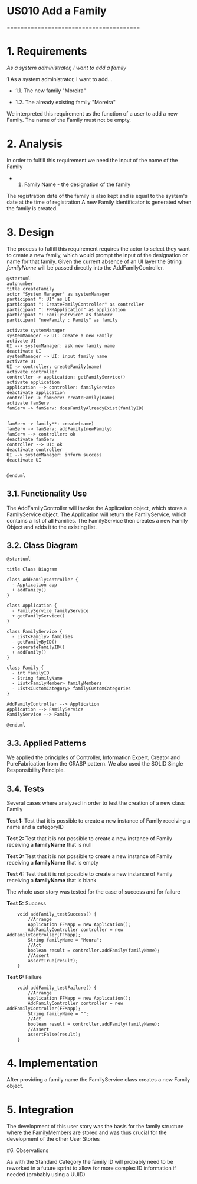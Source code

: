 # US010 Add a Family
=======================================


# 1. Requirements

*As a system administrator, I want to add a family*


**1** As a system administrator, I want to add...

- 1.1. The new family "Moreira"

- 1.2. The already existing family "Moreira"

We interpreted this requirement as the function of a user to add a new Family.
The name of the Family must not be empty.

# 2. Analysis

In order to fulfill this requirement we need the input of the name of the Family

- 1. Family Name - the designation of the family

The registration date of the family is also kept and is equal to the system's date at the time of registration
A new Family identificator is generated when the family is created.

# 3. Design

The process to fulfill this requirement requires the actor to select they want to create a new family, 
which would prompt the input of the designation or name for that family.
Given the current absence of an UI layer the String *familyName* will be passed directly into the AddFamilyController. 

````puml
@startuml
autonumber
title createFamily
actor "System Manager" as systemManager
participant ": UI" as UI
participant ": CreateFamilyController" as controller
participant ": FFMApplication" as application
participant ": FamilyService" as famServ
participant "newFamily : Family" as family

activate systemManager
systemManager -> UI: create a new Family
activate UI
UI --> systemManager: ask new family name
deactivate UI
systemManager -> UI: input family name
activate UI
UI -> controller: createFamily(name)
activate controller
controller -> application: getFamilyService()
activate application
application --> controller: familyService
deactivate application
controller -> famServ: createFamily(name)
activate famServ
famServ -> famServ: doesFamilyAlreadyExist(familyID)


famServ -> family**: create(name)
famServ -> famServ: addFamily(newFamily)
famServ --> controller: ok
deactivate famServ
controller --> UI: ok
deactivate controller
UI --> systemManager: inform success
deactivate UI


@enduml
````

## 3.1. Functionality Use
The AddFamilyController will invoke the Application object, which stores a FamilyService object.
The Application will return the FamilyService, which contains a list of all Families.
The FamilyService then creates a new Family Object and adds it to the existing list.


## 3.2. Class Diagram
```puml
@startuml

title Class Diagram

class AddFamilyController {
  - Application app
  + addFamily()
}

class Application {
  - FamilyService familyService
  + getFamilyService()
}

class FamilyService {
  - List<Family> families
  - getFamilyByID()
  - generateFamilyID()
  + addFamily()
}

class Family {
  - int familyID
  - String familyName
  - List<FamilyMember> familyMembers
  - List<CustomCategory> familyCustomCategories
}

AddFamilyController --> Application
Application --> FamilyService
FamilyService --> Family

@enduml
```

## 3.3. Applied Patterns
We applied the principles of Controller, Information Expert, Creator and PureFabrication from the GRASP pattern.
We also used the SOLID Single Responsibility Principle.

## 3.4. Tests 
    
Several cases where analyzed in order to test the creation of a new class Family    

**Test 1:** Test that it is possible to create a new instance of Family receiving a name and a categoryID 

**Test 2:** Test that it is not possible to create a new instance of Family receiving a **familyName** that is null

**Test 3:** Test that it is not possible to create a new instance of Family receiving a **familyName** that is empty

**Test 4:** Test that it is not possible to create a new instance of Family receiving a **familyName** that is blank

The whole user story was tested for the case of success and for failure

**Test 5:** Success
````   @Test
    void addFamily_testSuccess() {
        //Arrange
        Application FFMapp = new Application();
        AddFamilyController controller = new AddFamilyController(FFMapp);
        String familyName = "Moura";
        //Act
        boolean result = controller.addFamily(familyName);
        //Assert
        assertTrue(result);
    }
````
  
**Test 6:** Failure
````    @Test
    void addFamily_testFailure() {
        //Arrange
        Application FFMapp = new Application();
        AddFamilyController controller = new AddFamilyController(FFMapp);
        String familyName = "";
        //Act
        boolean result = controller.addFamily(familyName);
        //Assert
        assertFalse(result);
    }
````

# 4. Implementation

After providing a family name the FamilyService class creates a new Family object.

# 5. Integration
 
The development of this user story was the basis for the family structure where the FamilyMembers are stored and was thus crucial for the development of the other User Stories

#6. Observations

As with the Standard Category the family ID will probably need to be reworked in a future sprint to allow for more complex ID information if needed (probably using a UUID)